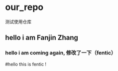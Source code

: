 # our_repo
测试使用仓库
## hello i am Fanjin Zhang
### hello i am coming again, 修改了一下（fentic）
#hello this is fentic !
